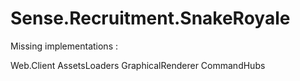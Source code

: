 # Sense.Recruitment.SnakeRoyale
Missing implementations : 
  
  Web.Client
  AssetsLoaders
  GraphicalRenderer
  CommandHubs
  
  
  
                          
